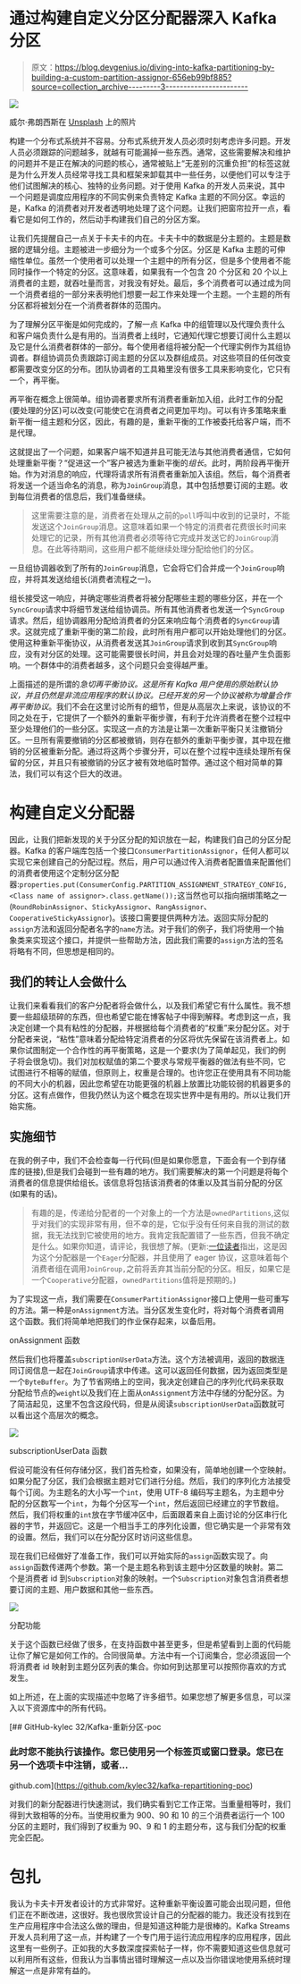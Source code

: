 # 通过构建自定义分区分配器深入 Kafka 分区

> 原文：<https://blog.devgenius.io/diving-into-kafka-partitioning-by-building-a-custom-partition-assignor-656eb99bf885?source=collection_archive---------3----------------------->

![](img/777e70be5ed511893be1d5d839307102.png)

威尔·弗朗西斯在 [Unsplash](https://unsplash.com?utm_source=medium&utm_medium=referral) 上的照片

构建一个分布式系统并不容易。分布式系统开发人员必须时刻考虑许多问题。开发人员必须跟踪的问题越多，就越有可能漏掉一些东西。通常，这些需要解决和维护的问题并不是正在解决的问题的核心，通常被贴上“无差别的沉重负担”的标签这就是为什么开发人员经常寻找工具和框架来卸载其中一些任务，以便他们可以专注于他们试图解决的核心、独特的业务问题。对于使用 Kafka 的开发人员来说，其中一个问题是调度应用程序的不同实例来负责特定 Kafka 主题的不同分区。幸运的是，Kafka 的消费者对开发者透明地处理了这个问题。让我们把窗帘拉开一点，看看它是如何工作的，然后动手构建我们自己的分区方案。

让我们先提醒自己一点关于卡夫卡的内在。卡夫卡中的数据是分主题的。主题是数据的逻辑分组。主题被进一步细分为一个或多个分区。分区是 Kafka 主题的可伸缩性单位。虽然一个使用者可以处理一个主题中的所有分区，但是多个使用者不能同时操作一个特定的分区。这意味着，如果我有一个包含 20 个分区和 20 个以上消费者的主题，就吞吐量而言，对我没有好处。最后，多个消费者可以通过成为同一个消费者组的一部分来表明他们想要一起工作来处理一个主题。一个主题的所有分区都将被划分在一个消费者群体的范围内。

为了理解分区平衡是如何完成的，了解一点 Kafka 中的组管理以及代理负责什么和客户端负责什么是有用的。当消费者上线时，它通知代理它想要订阅什么主题以及它是什么消费者群体的一部分。每个使用者组将被分配一个代理实例作为其组协调者。群组协调员负责跟踪订阅主题的分区以及群组成员。对这些项目的任何改变都需要改变分区的分布。团队协调者的工具箱里没有很多工具来影响变化，它只有一个，再平衡。

再平衡在概念上很简单。组协调者要求所有消费者重新加入组，此时工作的分配(要处理的分区)可以改变(可能使它在消费者之间更加平均)。可以有许多策略来重新平衡一组主题和分区，因此，有趣的是，重新平衡的工作被委托给客户端，而不是代理。

这就提出了一个问题，如果客户端不知道并且可能无法与其他消费者通信，它如何处理重新平衡？“促进这一个”客户被选为重新平衡的*组长*。此时，两阶段再平衡开始。作为对消息的响应，代理将请求所有消费者重新加入该组。然后，每个消费者将发送一个适当命名的消息，称为`JoinGroup`消息，其中包括想要订阅的主题。收到每位消费者的信息后，我们准备继续。

> 这里需要注意的是，消费者在处理从之前的`poll`呼叫中收到的记录时，不能发送这个`JoinGroup`消息。这意味着如果一个特定的消费者花费很长时间来处理它的记录，所有其他消费者必须等待它完成并发送它的`JoinGroup`消息。在此等待期间，这些用户都不能继续处理分配给他们的分区。

一旦组协调器收到了所有的`JoinGroup`消息，它会将它们合并成一个`JoinGroup`响应，并将其发送给组长(消费者流程之一)。

组长接受这一响应，并确定哪些消费者将被分配哪些主题的哪些分区，并在一个`SyncGroup`请求中将细节发送给组协调员。所有其他消费者也发送一个`SyncGroup`请求。然后，组协调器用分配给消费者的分区来响应每个消费者的`SyncGroup`请求。这就完成了重新平衡的第二阶段，此时所有用户都可以开始处理他们的分区。使用这种重新平衡协议，从消费者发送其`JoinGroup`请求到收到其`SyncGroup`响应，没有对分区的处理。这可能需要很长时间，并且会对处理的吞吐量产生负面影响。一个群体中的消费者越多，这个问题只会变得越严重。

上面描述的是所谓的*急切再平衡协议。*这是所有 Kafka 用户使用的原始默认协议，并且仍然是非流应用程序的默认协议。已经开发的另一个协议被称为*增量合作再平衡协议*。我们不会在这里讨论所有的细节，但是从高层次上来说，该协议的不同之处在于，它提供了一个额外的重新平衡步骤，有利于允许消费者在整个过程中至少处理他们的一些分区。实现这一点的方法是让第一次重新平衡只关注撤销分区。一旦所有需要撤销的分区都被撤销，则存在额外的重新平衡步骤，其中现在撤销的分区被重新分配。通过将这两个步骤分开，可以在整个过程中连续处理所有保留的分区，并且只有被撤销的分区才被有效地临时暂停。通过这个相对简单的算法，我们可以有这个巨大的改进。

# 构建自定义分配器

因此，让我们把新发现的关于分区分配的知识放在一起，构建我们自己的分区分配器。Kafka 的客户端库包括一个接口`ConsumerPartitionAssignor`，任何人都可以实现它来创建自己的分配过程。然后，用户可以通过传入消费者配置值来配置他们的消费者使用这个定制分区分配器:`properties.put(ConsumerConfig.PARTITION_ASSIGNMENT_STRATEGY_CONFIG, <Class name of assignor>.class.getName());`这当然也可以指向捆绑策略之一(`RoundRobinAssignor`、`StickyAssignor`、`RangAssignor`、`CooperativeStickyAssignor`)。该接口需要提供两种方法。返回实际分配的`assign`方法和返回分配者名字的`name`方法。对于我们的例子，我们将使用一个抽象类来实现这个接口，并提供一些帮助方法，因此我们需要的`assign`方法的签名将略有不同，但思想是相同的。

## 我们的转让人会做什么

让我们来看看我们的客户分配者将会做什么，以及我们希望它有什么属性。我不想要一些超级琐碎的东西，但也希望它能在博客帖子中得到解释。考虑到这一点，我决定创建一个具有粘性的分配器，并根据给每个消费者的“权重”来分配分区。对于分配者来说，“粘性”意味着分配给特定消费者的分区将优先保留在该消费者上。如果你试图制定一个合作性的再平衡策略，这是一个要求(为了简单起见，我们的例子将会很急切)。我们对加权赋值的第二个要求与常规平衡器的做法有些不同，它试图进行不相等的赋值，但原则上，权重是合理的。也许您正在使用具有不同功能的不同大小的机器，因此您希望在功能更强的机器上放置比功能较弱的机器更多的分区。这有点做作，但我仍然认为这个概念在现实世界中是有用的。所以让我们开始实施。

## 实施细节

在我的例子中，我们不会检查每一行代码(但是如果你愿意，下面会有一个到存储库的链接),但是我们会碰到一些有趣的地方。我们需要解决的第一个问题是将每个消费者的信息提供给组长。该信息将包括该消费者的体重以及其当前分配的分区(如果有的话)。

> 有趣的是，传递给分配者的一个对象上的一个方法是`ownedPartitions`,这似乎对我们的实现非常有用，但不幸的是，它似乎没有任何来自我的测试的数据，我无法找到它被使用的地方。我肯定我配置错了一些东西，但我不确定是什么。如果你知道，请评论，我很想了解。(更新:[一位读者](https://medium.com/@tkornai/hey-kyle-2284b54d3a85)指出，这是因为这个分配器是一个`Eager`分配器，并且使用了 eager 协议，这意味着每个消费者组在调用`JoinGroup,`之前将丢弃其当前分配的分区。相反，如果它是一个`Cooperative`分配器，`ownedPartitions`值将是预期的。)

为了实现这一点，我们需要在`ConsumerPartitionAssignor`接口上使用一些可重写的方法。第一种是`onAssignment`方法。当分区发生变化时，将对每个消费者调用这个函数。我们将简单地把我们的作业保存起来，以备后用。

onAssignment 函数

然后我们也将覆盖`subscriptionUserData`方法。这个方法被调用，返回的数据连同订阅信息一起在`JoinGroup`请求中传递。这可以返回任何数据，因为返回类型是一个`ByteBuffer`。为了节省网络上的空间，我决定创建自己的序列化代码来获取分配给节点的`weight`以及我们在上面从`onAssignment`方法中存储的分配分区。为了简洁起见，这里不包含这段代码，但是从阅读`subscriptionUserData`函数就可以看出这个高层次的概念。

![](img/40221f6e980ad1e71044f277ea39f22a.png)

subscriptionUserData 函数

假设可能没有任何存储分区，我们首先检查，如果没有，简单地创建一个空映射。如果分配了分区，我们会根据主题对它们进行分组。然后，我们的序列化方法接受每个订阅。为主题名的大小写一个`int`，使用 UTF-8 编码写主题名，为主题中分配的分区数写一个`int`，为每个分区写一个`int`，然后返回已经建立的字节数组。然后，我们将权重的`int`放在字节缓冲区中，后面跟着来自上面讨论的分区串行化器的字节，并返回它。这是一个相当手工的序列化设置，但它确实是一个非常有效的设置。然后，我们可以在分配分区时访问这些信息。

现在我们已经做好了准备工作，我们可以开始实际的`assign`函数实现了。向`assign`函数传递两个参数。第一个是主题名称到该主题中分区数量的映射。第二个是消费者 id 到`Subscription`对象的映射。一个`Subscription`对象包含消费者想要订阅的主题、用户数据和其他一些东西。

![](img/9d12fc95e65c70da36e144fe9313d61f.png)

分配功能

关于这个函数已经做了很多，在支持函数中甚至更多，但是希望看到上面的代码能让你了解它是如何工作的。合同很简单。方法中有一个订阅集合，您必须返回一个将消费者 id 映射到主题分区列表的集合。你如何到达那里可以按照你喜欢的方式发生。

如上所述，在上面的实现描述中忽略了许多细节。如果您想了解更多信息，可以深入以下资源库中的所有代码。

[](https://github.com/kylec32/kafka-repartitioning-poc) [## GitHub-kylec 32/Kafka-重新分区-poc

### 此时您不能执行该操作。您已使用另一个标签页或窗口登录。您已在另一个选项卡中注销，或者…

github.com](https://github.com/kylec32/kafka-repartitioning-poc) 

对我们的新分配器进行快速测试，我们确实看到它工作正常。当重量相等时，我们得到大致相等的分布。当使用权重为 900、90 和 10 的三个消费者运行一个 100 分区的主题时，我们得到了权重为 90、9 和 1 的主题分布，这与我们分配的权重完全匹配。

# 包扎

我认为卡夫卡开发者设计的方式非常好。这种重新平衡设置可能会出现问题，但他们正在不断改进，这很好。我也很欣赏设计自己的分配器的能力。我还没有找到在生产应用程序中合法这么做的理由，但是知道这种能力是很棒的。Kafka Streams 开发人员利用了这一点，并构建了一个专门用于运行流应用程序的应用程序，因此这里有一些例子。正如我的大多数深度探索帖子一样，你不需要知道这些信息就可以利用所有这些，但我认为当事情出错时理解这一点以及当你错误地使用系统时理解这一点是非常有益的。